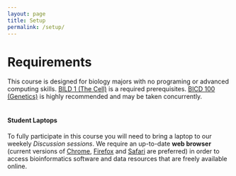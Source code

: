 ```yaml
---
layout: page
title: Setup 
permalink: /setup/
---
```


# Requirements
This course is designed for biology majors with no programing or advanced computing skills. [BILD 1 (The Cell)](http://www.ucsd.edu/catalog/courses/BIOL.html) is a required prerequisites. [BICD 100 (Genetics)](http://www.ucsd.edu/catalog/courses/BIOL.html) is highly recommended and may be taken concurrently.  
<br>

#### Student Laptops
To fully participate in this course you will need to bring a laptop to our weekely *Discussion sessions*.  We require an up-to-date **web browser** (current versions of [Chrome](https://www.google.com/chrome/), [Firefox](http://www.mozilla.org/firefox/) and [Safari](Safari) are preferred) in order to access bioinformatics software and data resources that are freely available online.



<!--- Still to complete...
### Why this class

### The semi-flipped classroom
-->
